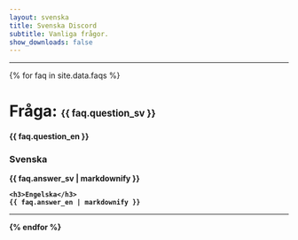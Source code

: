 ```yaml
---
layout: svenska
title: Svenska Discord
subtitle: Vanliga frågor.
show_downloads: false
---
```


<hr />

{% for faq in site.data.faqs %}

<h1>Fråga: <span style="font-size: 0.6em; line-height: 1.0em;">{{ faq.question_sv }}</span></h1>

<h4>{{ faq.question_en }}

<br />

<div>
    <h3>Svenska</h3>
    {{ faq.answer_sv | markdownify }}

    <h3>Engelska</h3>
    {{ faq.answer_en | markdownify }}
</div>

<hr />

{% endfor %}